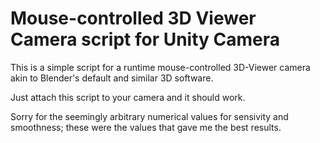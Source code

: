 # Mouse-controlled 3D Viewer Camera script for Unity Camera
This is a simple script for a runtime mouse-controlled 3D-Viewer camera akin to Blender's default and similar 3D software.

Just attach this script to your camera and it should work.

Sorry for the seemingly arbitrary numerical values for sensivity and smoothness; these were the values that gave me the best results.
